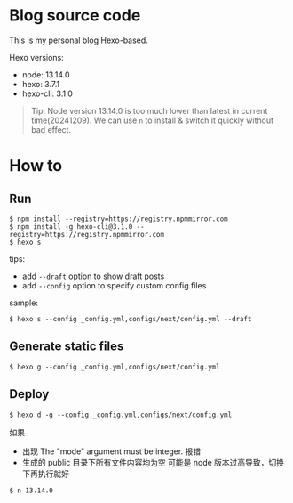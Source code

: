 # Blog source code

This is my personal blog Hexo-based.

Hexo versions:
- node: 13.14.0
- hexo: 3.7.1
- hexo-cli: 3.1.0

> Tip: Node version 13.14.0 is too much lower than latest in current time(20241209). We can use `n` to install & switch it quickly without bad effect.

# How to 

## Run

```shell
$ npm install --registry=https://registry.npmmirror.com
$ npm install -g hexo-cli@3.1.0 --registry=https://registry.npmmirror.com
$ hexo s
```

tips:
- add `--draft` option to show draft posts
- add `--config` option to specify custom config files

sample:
```shell
$ hexo s --config _config.yml,configs/next/config.yml --draft
```

## Generate static files

```shell
$ hexo g --config _config.yml,configs/next/config.yml
```

## Deploy

```shell
$ hexo d -g --config _config.yml,configs/next/config.yml
```


如果
- 出现 The "mode" argument must be integer. 报错
- 生成的 public 目录下所有文件内容均为空
可能是 node 版本过高导致，切换下再执行就好

```shell
$ n 13.14.0
```
